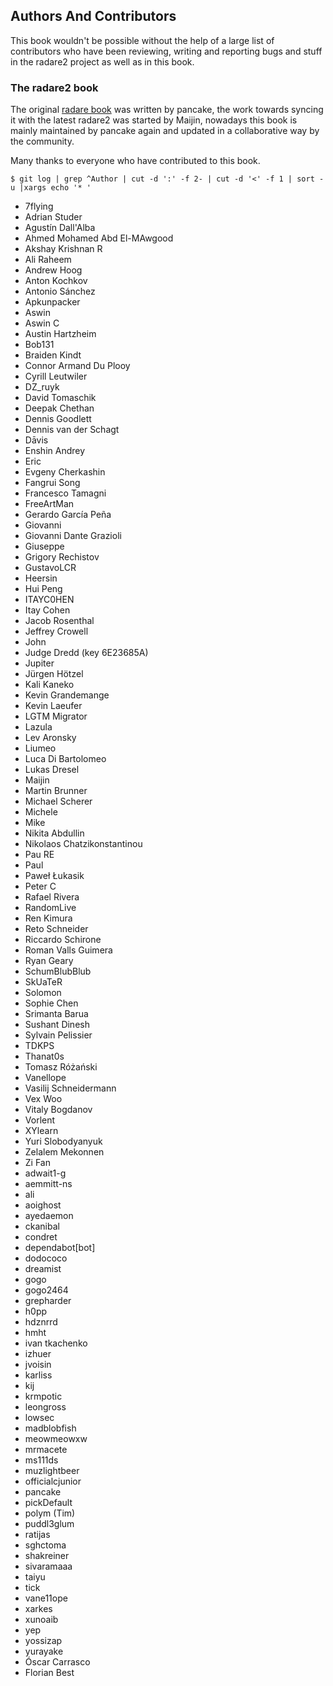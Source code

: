 ## Authors And Contributors

This book wouldn't be possible without the help of a large list of contributors who have been reviewing, writing and reporting bugs and stuff in the radare2 project as well as in this book.

### The radare2 book

The original [radare book](http://www.radare.org/get/radare.pdf) was written by pancake, the work towards syncing it with the latest radare2 was started by Maijin, nowadays this book is mainly maintained by pancake again and updated in a collaborative way by the community.

Many thanks to everyone who have contributed to this book.

```
$ git log | grep ^Author | cut -d ':' -f 2- | cut -d '<' -f 1 | sort -u |xargs echo '* '
```

* 7flying
* Adrian Studer
* Agustín Dall'Alba
* Ahmed Mohamed Abd El-MAwgood
* Akshay Krishnan R
* Ali Raheem
* Andrew Hoog
* Anton Kochkov
* Antonio Sánchez
* Apkunpacker
* Aswin
* Aswin C
* Austin Hartzheim
* Bob131
* Braiden Kindt
* Connor Armand Du Plooy
* Cyrill Leutwiler
* DZ_ruyk
* David Tomaschik
* Deepak Chethan
* Dennis Goodlett
* Dennis van der Schagt
* Dāvis
* Enshin Andrey
* Eric
* Evgeny Cherkashin
* Fangrui Song
* Francesco Tamagni
* FreeArtMan
* Gerardo García Peña
* Giovanni
* Giovanni Dante Grazioli
* Giuseppe
* Grigory Rechistov
* GustavoLCR
* Heersin
* Hui Peng
* ITAYC0HEN
* Itay Cohen
* Jacob Rosenthal
* Jeffrey Crowell
* John
* Judge Dredd (key 6E23685A)
* Jupiter
* Jürgen Hötzel
* Kali Kaneko
* Kevin Grandemange
* Kevin Laeufer
* LGTM Migrator
* Lazula
* Lev Aronsky
* Liumeo
* Luca Di Bartolomeo
* Lukas Dresel
* Maijin
* Martin Brunner
* Michael Scherer
* Michele
* Mike
* Nikita Abdullin
* Nikolaos Chatzikonstantinou
* Pau RE
* Paul
* Paweł Łukasik
* Peter C
* Rafael Rivera
* RandomLive
* Ren Kimura
* Reto Schneider
* Riccardo Schirone
* Roman Valls Guimera
* Ryan Geary
* SchumBlubBlub
* SkUaTeR
* Solomon
* Sophie Chen
* Srimanta Barua
* Sushant Dinesh
* Sylvain Pelissier
* TDKPS
* Thanat0s
* Tomasz Różański
* Vanellope
* Vasilij Schneidermann
* Vex Woo
* Vitaly Bogdanov
* Vorlent
* XYlearn
* Yuri Slobodyanyuk
* Zelalem Mekonnen
* Zi Fan
* adwait1-g
* aemmitt-ns
* ali
* aoighost
* ayedaemon
* ckanibal
* condret
* dependabot[bot]
* dodococo
* dreamist
* gogo
* gogo2464
* grepharder
* h0pp
* hdznrrd
* hmht
* ivan tkachenko
* izhuer
* jvoisin
* karliss
* kij
* krmpotic
* leongross
* lowsec
* madblobfish
* meowmeowxw
* mrmacete
* ms111ds
* muzlightbeer
* officialcjunior
* pancake
* pickDefault
* polym (Tim)
* puddl3glum
* ratijas
* sghctoma
* shakreiner
* sivaramaaa
* taiyu
* tick
* vane11ope
* xarkes
* xunoaib
* yep
* yossizap
* yurayake
* Óscar Carrasco
* Florian Best
